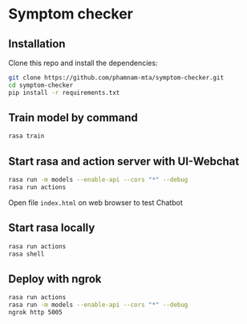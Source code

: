 # Symptom checker

## Installation

Clone this repo and install the dependencies:

```bash
git clone https://github.com/phamnam-mta/symptom-checker.git
cd symptom-checker
pip install -r requirements.txt
```

## Train model by command

```bash
rasa train
```

## Start rasa and action server with UI-Webchat

```bash
rasa run -m models --enable-api --cors "*" --debug
rasa run actions
```
Open file `index.html` on web browser to test Chatbot


## Start rasa locally
```bash
rasa run actions
rasa shell
```

## Deploy with ngrok
```bash
rasa run actions
rasa run -m models --enable-api --cors "*" --debug
ngrok http 5005
```